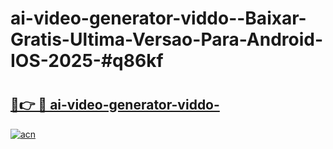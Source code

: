 # ai-video-generator-viddo--Baixar-Gratis-Ultima-Versao-Para-Android-IOS-2025-#q86kf

# <h2><a href="https://ainizakaria.my?title=ai-video-generator-viddo-&ref=24M">🔗👉 🔴 ai-video-generator-viddo-</a></h2>

[![acn](https://github.com/user-attachments/assets/0f9c940e-d8b0-45ae-aac7-cd30a18b3e1c)](https://ainizakaria.my?title=ai-video-generator-viddo-&ref=24M)

